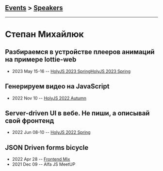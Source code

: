 ## [Events](../README.md) > [Speakers](../speakers.md)
---

# Степан Михайлюк

## Разбираемся в устройстве плееров анимаций на примере lottie-web
- 2023 May 15-16 -- [HolyJS 2023 Spring](https://www.youtube.com/watch?v=ugFxU3TJhNg,https://www.youtube.com/watch?v=KnQ-kUZWP00)[HolyJS 2023 Spring](https://www.youtube.com/watch?v=ugFxU3TJhNg,https://www.youtube.com/watch?v=KnQ-kUZWP00)    
## Генерируем видео на JavaScript
- 2022 Nov 10 -- [HolyJS 2022 Autumn](https://www.youtube.com/watch?v=QAOaBpYLA58)    
## Server-driven UI в вебе. Не пиши, а описывай свой фронтeнд
- 2022 Jun 08-10 -- [HolyJS 2022 Spring](https://youtu.be/s4KnMVP9KL4)    
## JSON Driven forms bicycle
- 2022 Apr 28 -- [Frontend Mix](https://youtu.be/ttwm3-JhqBY)    
- 2021 Dec 09 -- Alfa JS MeetUP    
